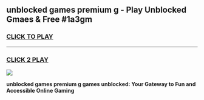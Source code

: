 
## unblocked games premium g - Play Unblocked Gmaes & Free #1a3gm
<h3>
<a href="https://news.freeplayer.one?title=unblocked_games_premium_g&ref=03M">CLICK TO PLAY</a></h3>
<hr>

<h3>
<a href="https://news.freeplayer.one?title=unblocked_games_premium_g&ref=03M">CLICK 2 PLAY</a>
  
</h3>

<a href="https://news.freeplayer.one?title=unblocked_games_premium_g&ref=03M"><img src="https://clearcache.store/games.png"></a>


**unblocked games premium g games unblocked: Your Gateway to Fun and Accessible Online Gaming**
